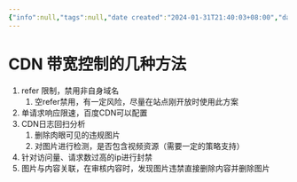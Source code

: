 ```yaml
---
{"info":null,"tags":null,"date created":"2024-01-31T21:40:03+08:00","date modified":"2024-04-18T15:52:52+08:00","dg-publish":true,"aliases":[],"permalink":"/card/CDN 带宽控制的几种方法/","dgPassFrontmatter":true,"noteIcon":"2","created":"2024-01-31T21:40:03+08:00","updated":"2024-04-18T15:52:52+08:00"}
---
```



# CDN 带宽控制的几种方法

1. refer 限制，禁用非自身域名
	1. 空refer禁用，有一定风险，尽量在站点刚开放时使用此方案
2. 单请求响应限速，百度CDN可以配置
3. CDN日志回扫分析
	1. 删除肉眼可见的违规图片
	2. 对图片进行检测，是否包含视频资源（需要一定的策略支持）
4. 针对访问量、请求数过高的ip进行封禁
5. 图片与内容关联，在审核内容时，发现图片违禁直接删除内容并删除图片
